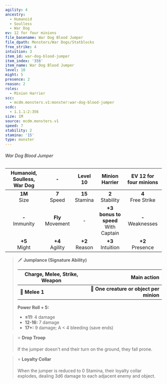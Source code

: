 ```yaml
---
agility: 4
ancestry:
  - Humanoid
  - Soulless
  - War Dog
ev: 12 for four minions
file_basename: War Dog Blood Jumper
file_dpath: Monsters/War Dogs/Statblocks
free_strike: 4
intuition: 3
item_id: war-dog-blood-jumper
item_index: '356'
item_name: War Dog Blood Jumper
level: 10
might: 5
presence: 2
reason: 2
roles:
  - Minion Harrier
scc:
  - mcdm.monsters.v1:monster:war-dog-blood-jumper
scdc:
  - 1.1.1:2:356
size: 1M
source: mcdm.monsters.v1
speed: 7
stability: 2
stamina: '15'
type: monster
---
```


###### War Dog Blood Jumper

| Humanoid, Soulless, War Dog |           -           |      Level 10       |             Minion Harrier              | EV 12 for four minions |
| :-------------------------: | :-------------------: | :-----------------: | :-------------------------------------: | :--------------------: |
|      **1M**<br/> Size       |   **7**<br/> Speed    | **15**<br/> Stamina |          **2**<br/> Stability           | **4**<br/> Free Strike |
|     **-**<br/> Immunity     | **Fly**<br/> Movement |          -          | **+3 bonus to speed**<br/> With Captain | **-**<br/> Weaknesses  |
|      **+5**<br/> Might      |  **+4**<br/> Agility  | **+2**<br/> Reason  |          **+3**<br/> Intuition          |  **+2**<br/> Presence  |

> 🗡 **Jumplance (Signature Ability)**
>
> | **Charge, Melee, Strike, Weapon** |                          **Main action** |
> | --------------------------------- | ---------------------------------------: |
> | **📏 Melee 1**                    | **🎯 One creature or object per minion** |
>
> **Power Roll + 5:**
>
> - **≤11:** 4 damage
> - **12-16:** 7 damage
> - **17+:** 9 damage; A < 4 bleeding (save ends)

> ⭐️ **Drop Troop**
>
> If the jumper doesn't end their turn on the ground, they fall prone.

> ⭐️ **Loyalty Collar**
>
> When the jumper is reduced to 0 Stamina, their loyalty collar explodes, dealing 3d6 damage to each adjacent enemy and object.
